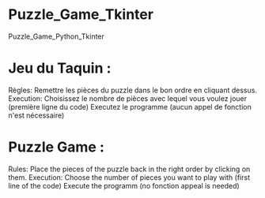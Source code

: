 # Puzzle_Game_Tkinter
Puzzle_Game_Python_Tkinter

# Jeu du Taquin :

Règles:
    Remettre les pièces du puzzle dans le bon ordre en cliquant dessus.
Execution:
    Choisissez le nombre de pièces avec lequel vous voulez jouer (première ligne du code)
    Executez le programme (aucun appel de fonction n'est nécessaire)
    
# Puzzle Game :

Rules:
    Place the pieces of the puzzle back in the right order by clicking on them.
Execution:
    Choose the number of pieces you want to play with (first line of the code) 
    Execute the programm (no fonction appeal is needed)
